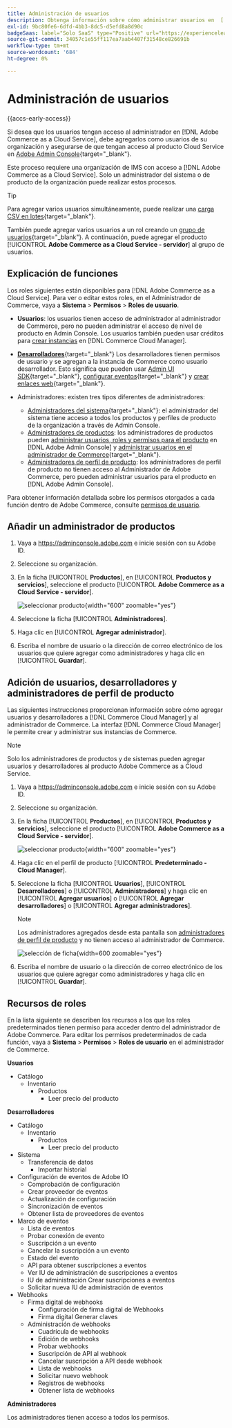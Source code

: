 ```yaml
---
title: Administración de usuarios
description: Obtenga información sobre cómo administrar usuarios en  [!DNL Adobe Commerce as a Cloud Service].
exl-id: 9bc80fe6-6dfd-4bb3-8dc5-d5efd8a8d90c
badgeSaas: label="Solo SaaS" type="Positive" url="https://experienceleague.adobe.com/en/docs/commerce/user-guides/product-solutions" tooltip="Solo se aplica a los proyectos de Adobe Commerce as a Cloud Service y Adobe Commerce Optimizer (infraestructura de SaaS administrada por Adobe)."
source-git-commit: 34057c1e55ff117ea7aab4407f31548ce826691b
workflow-type: tm+mt
source-wordcount: '684'
ht-degree: 0%

---
```


# Administración de usuarios

{{accs-early-access}}

Si desea que los usuarios tengan acceso al administrador en [!DNL Adobe Commerce as a Cloud Service], debe agregarlos como usuarios de su organización y asegurarse de que tengan acceso al producto Cloud Service en [Adobe Admin Console](https://adminconsole.adobe.com){target="_blank"}.

Este proceso requiere una organización de IMS con acceso a [!DNL Adobe Commerce as a Cloud Service]. Solo un administrador del sistema o de producto de la organización puede realizar estos procesos.

>[!TIP]
>
>Para agregar varios usuarios simultáneamente, puede realizar una [carga CSV en lotes](https://helpx.adobe.com/enterprise/using/bulk-upload-users.html){target="_blank"}.
> 
> También puede agregar varios usuarios a un rol creando un [grupo de usuarios](https://helpx.adobe.com/enterprise/using/user-groups.html){target="_blank"}. A continuación, puede agregar el producto [!UICONTROL **Adobe Commerce as a Cloud Service - servidor**] al grupo de usuarios.

## Explicación de funciones

Los roles siguientes están disponibles para [!DNL Adobe Commerce as a Cloud Service]. Para ver o editar estos roles, en el Administrador de Commerce, vaya a **Sistema** > **Permisos** > **Roles de usuario**.

* **Usuarios**: los usuarios tienen acceso de administrador al administrador de Commerce, pero no pueden administrar el acceso de nivel de producto en Admin Console. Los usuarios también pueden usar créditos para [crear instancias](./getting-started.md#create-an-instance) en [!DNL Commerce Cloud Manager].

* [**Desarrolladores**](https://helpx.adobe.com/enterprise/using/manage-developers.html#Adddevelopers){target="_blank"} Los desarrolladores tienen permisos de usuario y se agregan a la instancia de Commerce como usuario desarrollador. Esto significa que pueden usar [Admin UI SDK](https://developer.adobe.com/commerce/extensibility/admin-ui-sdk/){target="_blank"}, [configurar eventos](https://developer.adobe.com/commerce/extensibility/events/){target="_blank"} y [crear enlaces web](https://developer.adobe.com/commerce/extensibility/webhooks/){target="_blank"}.

* Administradores: existen tres tipos diferentes de administradores:
   * [Administradores del sistema](https://helpx.adobe.com/enterprise/using/admin-roles.html){target="_blank"}: el administrador del sistema tiene acceso a todos los productos y perfiles de producto de la organización a través de Admin Console.
   * [Administradores de productos](#add-a-product-admin): los administradores de productos pueden [administrar usuarios, roles y permisos para el producto](#add-users-and-admins) en [!DNL Adobe Admin Console] y [administrar usuarios en el administrador de Commerce](https://experienceleague.adobe.com/en/docs/commerce-admin/systems/user-accounts/permissions-users-all#create-a-user){target="_blank"}.
   * [Administradores de perfil de producto](#add-users-developers-and-product-profile-admins): los administradores de perfil de producto no tienen acceso al Administrador de Adobe Commerce, pero pueden administrar usuarios para el producto en [!DNL Adobe Admin Console].

Para obtener información detallada sobre los permisos otorgados a cada función dentro de Adobe Commerce, consulte [permisos de usuario](#user-permissions).

## Añadir un administrador de productos

1. Vaya a https://adminconsole.adobe.com e inicie sesión con su Adobe ID.

1. Seleccione su organización.

1. En la ficha [!UICONTROL **Productos**], en [!UICONTROL **Productos y servicios**], seleccione el producto [!UICONTROL **Adobe Commerce as a Cloud Service - servidor**].

   ![seleccionar producto](./assets/backend.png){width="600" zoomable="yes"}

1. Seleccione la ficha [!UICONTROL **Administradores**].

1. Haga clic en [!UICONTROL **Agregar administrador**].

1. Escriba el nombre de usuario o la dirección de correo electrónico de los usuarios que quiere agregar como administradores y haga clic en [!UICONTROL **Guardar**].

## Adición de usuarios, desarrolladores y administradores de perfil de producto

Las siguientes instrucciones proporcionan información sobre cómo agregar usuarios y desarrolladores a [!DNL Commerce Cloud Manager] y al administrador de Commerce. La interfaz [!DNL Commerce Cloud Manager] le permite crear y administrar sus instancias de Commerce.

>[!NOTE]
>
>Solo los administradores de productos y de sistemas pueden agregar usuarios y desarrolladores al producto Adobe Commerce as a Cloud Service.

1. Vaya a https://adminconsole.adobe.com e inicie sesión con su Adobe ID.

1. Seleccione su organización.

1. En la ficha [!UICONTROL **Productos**], en [!UICONTROL **Productos y servicios**], seleccione el producto [!UICONTROL **Adobe Commerce as a Cloud Service - servidor**].

   ![seleccionar producto](./assets/backend.png){width="600" zoomable="yes"}

1. Haga clic en el perfil de producto [!UICONTROL **Predeterminado - Cloud Manager**].

1. Seleccione la ficha [!UICONTROL **Usuarios**], [!UICONTROL **Desarrolladores**] o [!UICONTROL **Administradores**] y haga clic en [!UICONTROL **Agregar usuarios**] o [!UICONTROL **Agregar desarrolladores**] o [!UICONTROL **Agregar administradores**].

   >[!NOTE]
   >
   >Los administradores agregados desde esta pantalla son [administradores de perfil de producto](#understanding-roles) y no tienen acceso al administrador de Commerce.

   ![selección de ficha](./assets/tab-select.png){width=600 zoomable="yes"}

1. Escriba el nombre de usuario o la dirección de correo electrónico de los usuarios que quiere agregar como administradores y haga clic en [!UICONTROL **Guardar**].

## Recursos de roles

En la lista siguiente se describen los recursos a los que los roles predeterminados tienen permiso para acceder dentro del administrador de Adobe Commerce. Para editar los permisos predeterminados de cada función, vaya a **Sistema** > **Permisos** > **Roles de usuario** en el administrador de Commerce.

**Usuarios**

* Catálogo
   * Inventario
      * Productos
         * Leer precio del producto

**Desarrolladores**

* Catálogo
   * Inventario
      * Productos
         * Leer precio del producto
* Sistema
   * Transferencia de datos
      * Importar historial
* Configuración de eventos de Adobe IO
   * Comprobación de configuración
   * Crear proveedor de eventos
   * Actualización de configuración
   * Sincronización de eventos
   * Obtener lista de proveedores de eventos
* Marco de eventos
   * Lista de eventos
   * Probar conexión de evento
   * Suscripción a un evento
   * Cancelar la suscripción a un evento
   * Estado del evento
   * API para obtener suscripciones a eventos
   * Ver IU de administración de suscripciones a eventos
   * IU de administración Crear suscripciones a eventos
   * Solicitar nueva IU de administración de eventos
* Webhooks
   * Firma digital de webhooks
      * Configuración de firma digital de Webhooks
      * Firma digital Generar claves
   * Administración de webhooks
      * Cuadrícula de webhooks
      * Edición de webhooks
      * Probar webhooks
      * Suscripción de API al webhook
      * Cancelar suscripción a API desde webhook
      * Lista de webhooks
      * Solicitar nuevo webhook
      * Registros de webhooks
      * Obtener lista de webhooks

**Administradores**

Los administradores tienen acceso a todos los permisos.
